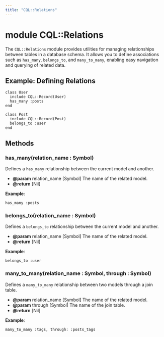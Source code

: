 ```yaml
---
title: "CQL::Relations"
---
```


# module CQL::Relations

The `CQL::Relations` module provides utilities for managing relationships between tables in a database schema. It allows you to define associations such as `has_many`, `belongs_to`, and `many_to_many`, enabling easy navigation and querying of related data.

## Example: Defining Relations

```crystal
class User
  include CQL::Record(User)
  has_many :posts
end

class Post
  include CQL::Record(Post)
  belongs_to :user
end
```

## Methods

### has_many(relation_name : Symbol)

Defines a `has_many` relationship between the current model and another.

- **@param** relation_name \[Symbol] The name of the related model.
- **@return** \[Nil]

**Example**:

```crystal
has_many :posts
```

### belongs_to(relation_name : Symbol)

Defines a `belongs_to` relationship between the current model and another.

- **@param** relation_name \[Symbol] The name of the related model.
- **@return** \[Nil]

**Example**:

```crystal
belongs_to :user
```

### many_to_many(relation_name : Symbol, through : Symbol)

Defines a `many_to_many` relationship between two models through a join table.

- **@param** relation_name \[Symbol] The name of the related model.
- **@param** through \[Symbol] The name of the join table.
- **@return** \[Nil]

**Example**:

```crystal
many_to_many :tags, through: :posts_tags
```
